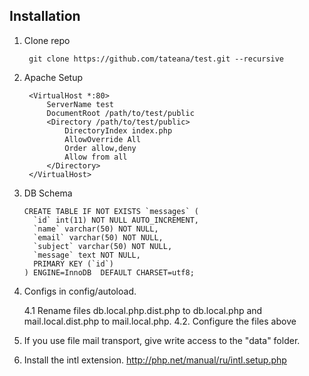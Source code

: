 Installation
------------

1. Clone repo

    	git clone https://github.com/tateana/test.git --recursive

2. Apache Setup

	    <VirtualHost *:80>
	        ServerName test
	        DocumentRoot /path/to/test/public
	        <Directory /path/to/test/public>
	            DirectoryIndex index.php
	            AllowOverride All
	            Order allow,deny
	            Allow from all
	        </Directory>
	    </VirtualHost>
    
 3. DB Schema
 
	 	CREATE TABLE IF NOT EXISTS `messages` (
		  `id` int(11) NOT NULL AUTO_INCREMENT,
		  `name` varchar(50) NOT NULL,
		  `email` varchar(50) NOT NULL,
		  `subject` varchar(50) NOT NULL,
		  `message` text NOT NULL,
		  PRIMARY KEY (`id`)
		) ENGINE=InnoDB  DEFAULT CHARSET=utf8;
	
4. Configs in config/autoload.

	4.1 Rename files db.local.php.dist.php to db.local.php and mail.local.dist.php to mail.local.php.
	4.2. Configure the files above

5. If you use file mail transport, give write access to the "data" folder. 

6. Install the intl extension. http://php.net/manual/ru/intl.setup.php

